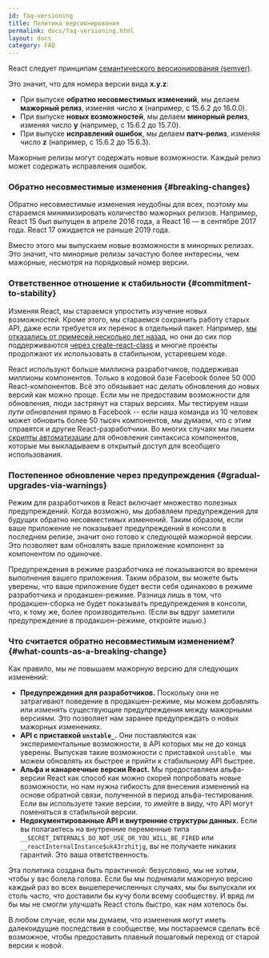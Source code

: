 ```yaml
---
id: faq-versioning
title: Политика версионирования
permalink: docs/faq-versioning.html
layout: docs
category: FAQ
---
```


React следует принципам [семантического версионирования (semver)](https://semver.org/lang/ru/).

Это значит, что для номера версии вида **x.y.z**:

* При выпуске **обратно несовместимых изменений**, мы делаем **мажорный релиз**, изменяя число **x**  (например, с 15.6.2 до 16.0.0).
* При выпуске **новых возможностей**, мы делаем **минорный релиз**, изменяя число **y** (например, с 15.6.2 до 15.7.0).
* При выпуске **исправлений ошибок**, мы делаем **патч-релиз**, изменяя число **z** (например, с 15.6.2 до 15.6.3).

Мажорные релизы могут содержать новые возможности. Каждый релиз может содержать исправления ошибок.

### Обратно несовместимые изменения {#breaking-changes}

Обратно несовместимые изменения неудобны для всех, поэтому мы стараемся минимизировать количество мажорных релизов. Например, React 15 был выпущен в апреле 2016 года, а React 16 — в сентябре 2017 года. React 17 ожидается не раньше 2019 года.

Вместо этого мы выпускаем новые возможности в минорных релизах. Это значит, что минорные релизы зачастую более интересны, чем мажорные, несмотря на порядковый номер версии.

### Ответственное отношение к стабильности {#commitment-to-stability}

Изменяя React, мы стараемся упростить изучение новых возможностей. Кроме этого, мы стараемся сохранить работу старых API, даже если требуется их перенос в отдельный пакет. Например, [мы отказались от примесей несколько лет назад](/blog/2016/07/13/mixins-considered-harmful.html), но они до сих пор поддерживаются [через create-react-class](/docs/react-without-es6.html#mixins) и многие проекты продолжают их использовать в стабильном, устаревшем коде.

React используют больше миллиона разработчиков, поддерживая миллионы компонентов. Только в кодовой базе Facebook более 50 000 React-компонентов. Всё это обязывает нас делать обновления до новых версий как можно проще. Если мы не предоставим возможности для обновления, люди застрянут на старых версиях. Мы тестируем наши *пути обновления* прямо в Facebook -- если наша команда из 10 человек может обновить более 50 тысяч компонентов, мы думаем, что с этим справятся и другие React-разработчики. Во многих случаях мы пишем [скрипты автоматизации](https://github.com/reactjs/react-codemod) для обновления синтаксиса компонентов, которые мы выкладываем в открытый доступ для всеобщего использования.

### Постепенное обновление через предупреждения {#gradual-upgrades-via-warnings}

Режим для разработчиков в React включает множество полезных предупреждений. Когда возможно, мы добавляем предупреждения для будущих обратно несовместимых изменений. Таким образом, если ваше приложение не показывает предупреждений в консоли в последнем релизе, значит оно готово к следующей мажорной версии. Это позволяет вам обновлять ваше приложение компонент за компонентом по одиночке.

Предупреждения в режиме разработчика не показываются во времени выполнения вашего приложения. Таким образом, вы можете быть уверены, что ваше приложение будет вести себя одинаково в режиме разработчика и продакшен-режиме. Разница лишь в том, что продакшен-сборка не будет показывать предупреждения в консоли, что, к тому же, более производительно. (Если вы вдруг заметили предупреждение в продакшен-режиме, откройте ишью.)

### Что считается обратно несовместимым изменением? {#what-counts-as-a-breaking-change}

Как правило, мы *не* повышаем мажорную версию для следующих изменений:

* **Предупреждения для разработчиков.** Поскольку они не затрагивают поведение в продакшен-режиме, мы можем добавлять или изменять существующие предупреждения между мажорными версиями. Это позволяет нам заранее предупреждать о новых мажорных изменениях.
* **API с приставкой `unstable_`.** Они поставляются как экспериментальные возможности, в API которых мы не до конца уверены. Выпуская такие возможности с приставкой `unstable_` мы можем обновлять их быстрее и прийти к стабильному API быстрее.
* **Альфа и канареечные версии React.** Мы предоставляем альфа-версии React как способ как можно скорей попробовать новые возможности, но нам нужна гибкость для внесения изменений на основе обратной связи, полученной в период альфа-тестирования. Если вы используете такие версии, то имейте в виду, что API могут поменяться в стабильной версии.
* **Недокументированные API и внутренние структуры данных.** Если вы полагаетесь на внутренние переменные типа `__SECRET_INTERNALS_DO_NOT_USE_OR_YOU_WILL_BE_FIRED` или `__reactInternalInstance$uk43rzhitjg`, вы не получаете никаких гарантий. Это ваша ответственность.

Эта политика создана быть практичной: безусловно, мы не хотим, чтобы у вас болела голова. Если бы мы поднимали мажорную версию каждый раз во всех вышеперечисленных случаях, мы бы выпускали их столь часто, что доставили бы кучу боли всему сообществу. И вряд ли бы мы не смогли улучшать React столь быстро, как нам хотелось бы.

В любом случае, если мы думаем, что изменения могут иметь далекоидущие последствия в сообществе, мы постараемся сделать всё возможное, чтобы предоставить плавный пошаговый переход от старой версии к новой.
